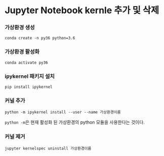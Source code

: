 # Jupyter Notebook kernle 추가 및 삭제

### 가상환경 생성

`conda create -n py36 python=3.6`

### 가상환경 활성화

`conda activate py36`

### ipykernel 패키지 설치

`pip install ipykernel`

### 커널 추가

`python -m ipykernel install --user --name 가상환경이름`  

`python -m`은 현재 활성화 된 가상환경의 python 모듈을 사용한다는 것이다. 

### 커널 제거

`jupyter kernelspec uninstall 가상환경이름`

